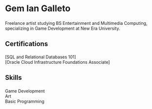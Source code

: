 <h1 align="left">Gem Ian Galleto</h1>

###

<p align="left">Freelance artist studying BS Entertainment and Multimedia Computing, specializing in Game Development at New Era University.</p>

###

<h2 align="left">Certifications</h2>

###

<p align="left">[SQL and Relational Databases 101]<br>[Oracle Cloud Infrastructure Foundations Associate]</p>

###

<h2 align="left">Skills</h2>

###

<p align="left">Game Development<br>Art<br>Basic Programming</p>

###
